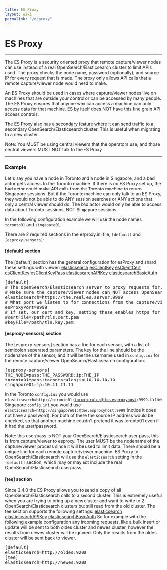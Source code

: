 ```yaml
---
title: ES Proxy
layout: wiki
permalink: "/esproxy"
---
```


<div class="full-height-and-width-container with-footer p-3" markdown="1">

# ES Proxy

---

The ES Proxy is a security oriented proxy that remote capture/viewer nodes can use instead of a real OpenSearch/Elasticsearch cluster to limit APIs used.
The proxy checks the node name, password (optionally), and source IP for every request that is made.
The proxy only allows API calls that a remote capture/viewer node would need to make.

An ES Proxy should be used in cases where capture/viewer nodes live on machines that are outside your control or can be accessed by many people.
The ES Proxy ensures that anyone who can access a machine can only access data for that machine.
ES by itself does NOT have this fine grain API access controls.

The ES Proxy also has a secondary feature where it can send traffic to a secondary OpenSearch/Elasticsearch cluster. This is useful when migrating to a new cluster.

<div class="alert alert-info">
Note: You MUST be using central viewers that the operators use, and those central viewers MUST NOT talk to the ES Proxy.
</div>

---

### Example
Let's say you have a node in Toronto and a node in Singapore, and a bad actor gets access to the Toronto machine.
If there is no ES Proxy set up, the bad actor could make API calls from the Toronto machine to return Singapore sessions.
But if the Toronto machine can only talk to an ES Proxy, they would not be able to do ANY session searches or ANY actions that only a central viewer should do.
The bad actor would only be able to access data about Toronto sessions, NOT Singapore sessions.

In the following configuration example we will use the node names `toronto01` and `singapore01`.

There are 2 required sections in the esproxy.ini file, `[default]` and `[esproxy-sensors]`:

#### [default] section

The [default] section has the general configuration for esProxy and shard these settings with viewer:
<a href="settings#elasticsearch">elasticsearch</a>
<a href="settings#esclientkey">esClientKey</a>
<a href="settings#esclientcert">esClientCert</a>
<a href="settings#esclientkey">esClientKey</a>
<a href="settings#esclientkeypass">esClientKeyPass</a>
<a href="settings#elasticsearchAPIKey">elasticsearchAPIKey</a>
<a href="settings#elasticsearchBasicAuth">elasticsearchBasicAuth</a>

<pre>
[default]
# The OpenSearch/Elasticsearch server to proxy requests for.
# Make sure the capture/viewer nodes can NOT access OpenSearch/Elasticsearch directly.
elasticsearch=https://the.real.es.server:9999
# What port we listen to for connections from the capture/viewer nodes
esProxyPort=9999
# If set, our cert and key, setting these enables https for the proxy
#certFile=/path/tls.cert.pem
#keyFile=/path/tls.key.pem
</pre>

#### [esproxy-sensors] section

The [esproxy-sensors] section has a line for each sensor, with a list of semicolon seperated parameters.
The key for the line should be the nodename of the sensor, and it will be the username used in `config.ini` for the remote capture/viewer OpenSearch/Elasticsearch configuration.

<pre>
[esproxy-sensors]
THE_NODE=pass:THE_PASSWORD;ip:THE_IP
toronto01=pass:torontorules;ip:10.10.10.10
singapore01=ip:10.11.11.11
</pre>

In the Toronto `config.ini` you would use <code>elasticsearch=http://toronto01:torontorules@the.esproxyhost:9999</code>.
In the Singapore `config.ini` you would use <code>elasticsearch=http://singapore01:@the.esproxyhost:9999</code> (notice it does not have a password).
For both of these the source IP address would be checked, so that another machine couldn't pretend it was toronto01 even if it had the user/password.
<div class="alert alert-info">
Note: this user/pass is NOT your OpenSearch/Elasticsearch user pass, this is from capture/viewer to esproxy.
The user MUST be the nodename of the capture/viewer process since it will be used to limit data.
There should be a unique line for each remote capture/viewer machine.
ES Proxy to OpenSearch/Elasticsearch will use the <code>elasticsearch</code> setting in the <code>[default]</code> section, which may or may not include the real OpenSearch/Elasticsearch user/pass.
</div>

#### [tee] section

Since 3.4.0 the ES Proxy allows you to send a copy of all OpenSearch/Elasticsearch calls to a second cluster.
This is extremely useful when you are trying to bring up a new cluster and want to write to 2 OpenSearch/Elasticsearch clusters but still read from the old cluster.
The tee section supports the following settings:
<a href="settings#elasticsearch">elasticsearch</a>
<a href="settings#elasticsearchAPIKey">elasticsearchAPIKey</a>
<a href="settings#elasticsearchBasicAuth">elasticsearchBasicAuth</a>
So for example with the following example configuration any incoming requests, like a bulk insert or update will be sent to both oldes cluster and newes cluster, however the results from newes cluster will be ignored.
Only the results from the oldes cluster will be sent back to viewer.
<pre>
[default]
elasticsearch=http://oldes:9200
[tee]
elasticsearch=http://newes:9200
</pre>

</div>
